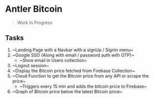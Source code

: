 # Antler Bitcoin

> Work In Progress

## Tasks

1. ~Landing Page with a Navbar with a signUp / SignIn menu~
2. ~Google SSO (Along with email / password auth with OTP)~
    - ~Store email in Users collection~
3. ~Logout session~
4. ~Display the Bitcoin price fetched from Firebase Collection~
5. ~Cloud Function to get the Bitcoin price from any API or scrape the price~
    - ~Triggers every 15 min and adds the bitcoin price to Firebase~
6. ~Graph of Bitcoin price below the latest Bitcoin price~
